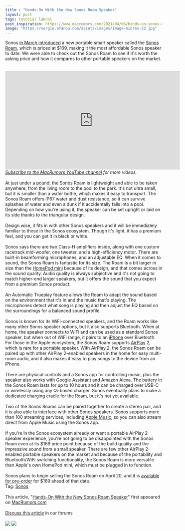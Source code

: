 ```yaml
---
title : "Hands-On With the New Sonos Roam Speaker"
layout: post
tags: tutorial labnol
post_inspiration: https://www.macrumors.com/2021/04/06/hands-on-sonos-roam/
image: "https://sergio.afanou.com/assets/images/image-midres-23.jpg"
---
```


Sonos <a href="https://www.macrumors.com/2021/03/09/sonos-roam-speaker-with-airplay-2/">in March introduced</a> a new portable smart speaker called the <a href="https://www.sonos.com/en-us/shop/roam.html">Sonos Roam</a>, which is priced at &#36;169, making it the most affordable Sonos speaker to date. We were able to check out the Sonos Roam to see if it's worth the asking price and how it compares to other portable speakers on the market.
<br/>

<br/>
<div class="center-wrap"><iframe width="560" height="315" src="https://www.youtube.com/embed/JRiForSH6S4" title="YouTube video player" frameborder="0" allow="accelerometer; autoplay; clipboard-write; encrypted-media; gyroscope; picture-in-picture" allowfullscreen></iframe></div><div class="center-wrap"><em><a href="https://www.youtube.com/user/macrumors?sub_confirmation=1">Subscribe to the MacRumors YouTube channel</a> for more videos.</em></div>
<br/>
At just under a pound, the Sonos Roam is lightweight and able to be taken anywhere, from the living room to the pool to the park. It's not ultra small, but it is smaller than a water bottle, which makes it easy to transport. The Sonos Roam offers IP67 water and dust resistance, so it can survive splashes of water and even a dunk if it accidentally falls into a pool. Depending on how you're using it, the speaker can be set upright or laid on its side thanks to the triangular design.
<br/>

<br/>
Design wise, it fits in with other Sonos speakers and it will be immediately familiar to those in the Sonos ecosystem. Though it's light, it has a premium feel, and you can get it in black or white.
<br/>

<br/>
Sonos says there are two Class-H amplifiers inside, along with one custom racetrack mid-woofer, one tweeter, and a high-efficiency motor. There are built-in beamforming microphones, and an adjustable EQ. When it comes to sound, the Sonos Roam is fantastic for its size. The Roam is a bit larger in size than the <a href="https://www.macrumors.com/roundup/homepod-mini/">HomePod mini</a> because of its design, and that comes across in the sound quality. Audio quality is always subjective and it's not going to match higher-end larger speakers, but it offers the sound that you expect from a premium Sonos product.
<br/>

<br/>
An Automatic Trueplay feature allows the Roam to adapt the sound based on the environment that it's in and the music that's playing. The microphones detect what song is playing and then adjust the EQ based on the surroundings for a balanced sound profile. 
<br/>

<br/>
Sonos is known for its WiFi-connected speakers, and the Roam works like many other Sonos speaker options, but it also supports Bluetooth. When at home, the speaker connects to WiFi and can be used as a standard Sonos speaker, but when out of WiFi range, it pairs to an <a href="https://www.macrumors.com/guide/iphone/">iPhone</a> over Bluetooth. For those in the Apple ecosystem, the Sonos Roam supports <a href="https://www.macrumors.com/guide/airplay/">AirPlay</a> 2, which is rare for a portable speaker. With &zwnj;AirPlay&zwnj; 2, the Sonos Roam can be paired up with other &zwnj;AirPlay&zwnj; 2-enabled speakers in the home for easy multi-room audio, and it also makes it easy to play songs to the device from an &zwnj;iPhone&zwnj;.
<br/>

<br/>
There are physical controls and a Sonos app for controlling music, plus the speaker also works with Google Assistant and Amazon Alexa. The battery in the Sonos Roam lasts for up to 10 hours and it can be charged over USB-C or wirelessly using any Qi-based charger. Sonos eventually plans to make a dedicated charging cradle for the Roam, but it's not yet available.
<br/>

<br/>
Two of the Sonos Roams can be paired together to create a stereo pair, and it is also able to interface with other Sonos speakers. Sonos supports more than 100 streaming services, including <a href="https://www.macrumors.com/guide/apple-music/">Apple Music</a>, so you can also stream direct from &zwnj;Apple Music&zwnj; using the Sonos app.
<br/>

<br/>
If you're in the Sonos ecosystem already or want a portable &zwnj;AirPlay&zwnj; 2 speaker experience, you're not going to be disappointed with the Sonos Roam even at its &#36;169 price point because of the build quality and the impressive sound from a small speaker. There are few other &zwnj;AirPlay&zwnj; 2-enabled portable speakers on the market and because of the portability and Bluetooth/WiFi switching functionality, the Sonos Roam is more versatile than Apple's own &zwnj;HomePod mini&zwnj;, which must be plugged in to function.
<br/>

<br/>
Sonos plans to begin selling the Sonos Roam on April 20, and it is <a href="https://www.sonos.com/en-us/shop/roam.html">available for pre-order</a> for &#36;169 ahead of that date.<div class="linkback">Tag: <a href="https://www.macrumors.com/guide/sonos/">Sonos</a></div><br/>This article, &quot;<a href="https://www.macrumors.com/2021/04/06/hands-on-sonos-roam/">Hands-On With the New Sonos Roam Speaker</a>&quot; first appeared on <a href="https://www.macrumors.com">MacRumors.com</a><br/><br/><a href="https://forums.macrumors.com/threads/hands-on-with-the-new-sonos-roam-speaker.2290788/">Discuss this article</a> in our forums<br/><br/><div class="feedflare">
<a href="http://feeds.macrumors.com/~ff/MacRumors-All?a=WSNBrvJPdUc:PEH5HoAnPBw:6W8y8wAjSf4"><img src="http://feeds.feedburner.com/~ff/MacRumors-All?d=6W8y8wAjSf4" border="0"></img></a> <a href="http://feeds.macrumors.com/~ff/MacRumors-All?a=WSNBrvJPdUc:PEH5HoAnPBw:qj6IDK7rITs"><img src="http://feeds.feedburner.com/~ff/MacRumors-All?d=qj6IDK7rITs" border="0"></img></a>
</div><img src="http://feeds.feedburner.com/~r/MacRumors-All/~4/WSNBrvJPdUc" height="1" width="1" alt=""/>